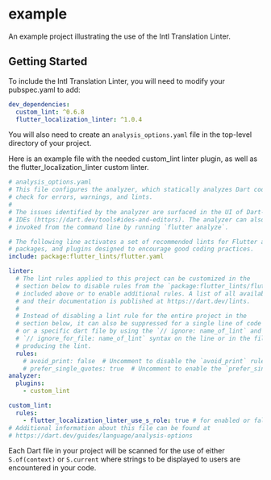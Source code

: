 # example

An example project illustrating the use of the Intl Translation Linter.

## Getting Started

To include the Intl Translation Linter, you will need to modify your pubspec.yaml to add:

```yaml
dev_dependencies:
  custom_lint: ^0.6.8
  flutter_localization_linter: ^1.0.4
```

You will also need to create an `analysis_options.yaml` file in the top-level directory of your project.

Here is an example file with the needed custom_lint linter plugin, as well as the flutter_localization_linter
custom linter.

```yaml
# analysis_options.yaml
# This file configures the analyzer, which statically analyzes Dart code to
# check for errors, warnings, and lints.
#
# The issues identified by the analyzer are surfaced in the UI of Dart-enabled
# IDEs (https://dart.dev/tools#ides-and-editors). The analyzer can also be
# invoked from the command line by running `flutter analyze`.

# The following line activates a set of recommended lints for Flutter apps,
# packages, and plugins designed to encourage good coding practices.
include: package:flutter_lints/flutter.yaml

linter:
  # The lint rules applied to this project can be customized in the
  # section below to disable rules from the `package:flutter_lints/flutter.yaml`
  # included above or to enable additional rules. A list of all available lints
  # and their documentation is published at https://dart.dev/lints.
  #
  # Instead of disabling a lint rule for the entire project in the
  # section below, it can also be suppressed for a single line of code
  # or a specific dart file by using the `// ignore: name_of_lint` and
  # `// ignore_for_file: name_of_lint` syntax on the line or in the file
  # producing the lint.
  rules:
    # avoid_print: false  # Uncomment to disable the `avoid_print` rule
    # prefer_single_quotes: true  # Uncomment to enable the `prefer_single_quotes` rule
analyzer:
  plugins:
    - custom_lint

custom_lint:
  rules:
    - flutter_localization_linter_use_s_role: true # for enabled or false for disabled
# Additional information about this file can be found at
# https://dart.dev/guides/language/analysis-options
```

Each Dart file in your project will be scanned for the use of either `S.of(context)` or `S.current`
where strings to be displayed to users are encountered in your code.
